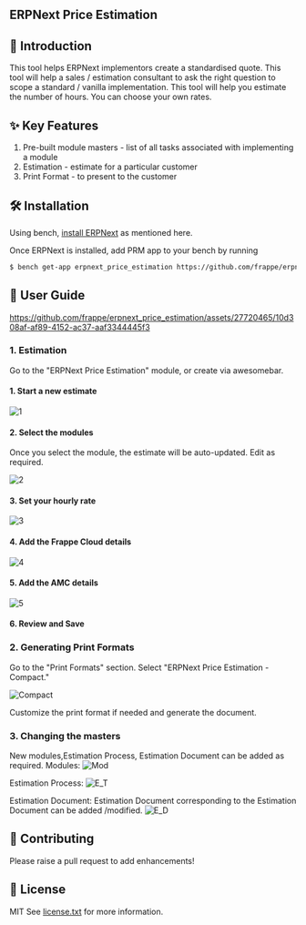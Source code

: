 ## ERPNext Price Estimation

## 🚀 Introduction

This tool helps ERPNext implementors create a standardised quote. This tool will help a sales / estimation consultant to ask the right question to scope a standard / vanilla implementation. This tool will help you estimate the number of hours. You can choose your own rates.

## ✨ Key Features

1. Pre-built module masters - list of all tasks associated with implementing a module
2. Estimation - estimate for a particular customer
3. Print Format - to present to the customer

## 🛠 Installation

Using bench, [install ERPNext](https://github.com/frappe/bench#installation) as mentioned here.

Once ERPNext is installed, add PRM app to your bench by running

```sh
$ bench get-app erpnext_price_estimation https://github.com/frappe/erpnext_price_estimation.git
```

## 📘 User Guide

https://github.com/frappe/erpnext_price_estimation/assets/27720465/10d308af-af89-4152-ac37-aaf3344445f3


### 1. Estimation

Go to the "ERPNext Price Estimation" module, or create via awesomebar.

#### 1. Start a new estimate
![1](https://github.com/frappe/erpnext_price_estimation/assets/27720465/082aba0b-61f1-424d-9779-bd04419bd31e)



#### 2. Select the modules

Once you select the module, the estimate will be auto-updated. Edit as required.

![2](https://github.com/frappe/erpnext_price_estimation/assets/27720465/7e9d11c3-1cd2-4951-ade3-32d5dbbe7286)

#### 3. Set your hourly rate


![3](https://github.com/frappe/erpnext_price_estimation/assets/27720465/e32b5ad3-8672-4ba6-83d0-bd3650adf2a0)



#### 4. Add the Frappe Cloud details
![4](https://github.com/frappe/erpnext_price_estimation/assets/27720465/dd7e77c2-1f41-4ea6-87a0-e83feb4fd422)


#### 5. Add the AMC details

![5](https://github.com/frappe/erpnext_price_estimation/assets/27720465/9f49a208-961d-4d71-a431-2a8cc23770ae)


#### 6. Review and Save

### 2. Generating Print Formats

Go to the "Print Formats" section.
Select "ERPNext Price Estimation - Compact."

![Compact](https://github.com/frappe/erpnext_price_estimation/assets/27720465/bc075c61-d36a-4ca6-ac05-4cb27504c73b)



Customize the print format if needed and generate the document.

### 3. Changing the masters
New modules,Estimation Process, Estimation Document  can be added as required.
Modules:
![Mod](https://github.com/frappe/erpnext_price_estimation/assets/27720465/21e2f0fb-1792-4df3-bcee-b0d699df428b)


Estimation Process:
![E_T](https://github.com/frappe/erpnext_price_estimation/assets/27720465/b7bc96cb-3b35-4da9-a8b4-a12ecbcfe86a)


Estimation Document:
Estimation Document corresponding to the Estimation Document can be added /modified.
![E_D](https://github.com/frappe/erpnext_price_estimation/assets/27720465/5191e977-70eb-4c5f-900e-38ba91cc3bcb)



## 🤝 Contributing

Please raise a pull request to add enhancements!

## 📜 License

MIT See [license.txt](https://github.com/frappe/partner_relationship_management/blob/main/license.txt) for more information.
